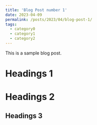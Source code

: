 ```yaml
---
title: 'Blog Post number 1'
date: 2023-04-09
permalink: /posts/2023/04/blog-post-1/
tags:
  - category0
  - category1
  - category2
---
```


This is a sample blog post.

Headings 1
======

Headings 2
======

Headings 3
------
